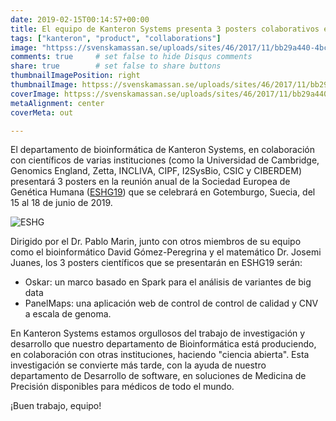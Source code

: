 ```yaml
---
date: 2019-02-15T00:14:57+00:00
title: El equipo de Kanteron Systems presenta 3 posters colaborativos en la reunión anual de la Sociedad Europea de Genética Humana
tags: ["kanteron", "product", "collaborations"]
image: "httpss://svenskamassan.se/uploads/sites/46/2017/11/bb29a440-4bce-433c-933e-39e4586ee1e7.jpg"
comments: true     # set false to hide Disqus comments
share: true        # set false to share buttons
thumbnailImagePosition: right
thumbnailImage: httpss://svenskamassan.se/uploads/sites/46/2017/11/bb29a440-4bce-433c-933e-39e4586ee1e7.jpg
coverImage: httpss://svenskamassan.se/uploads/sites/46/2017/11/bb29a440-4bce-433c-933e-39e4586ee1e7.jpg
metaAlignment: center
coverMeta: out

---
```


El departamento de bioinformática de Kanteron Systems, en colaboración con científicos de varias instituciones (como la Universidad de Cambridge, Genomics England, Zetta, INCLIVA, CIPF, I2SysBio, CSIC y CIBERDEM) presentará 3 posters en la reunión anual de la Sociedad Europea de Genética Humana ([ESHG19](httpss://2019.eshg.org/)) que se celebrará en Gotemburgo, Suecia, del 15 al 18 de junio de 2019.

<!--more-->

![ESHG](https://eshg.aboothmanual.nl/Portals/0/Overig/2019-ESHG-Banner-850x170.png)

Dirigido por el Dr. Pablo Marin, junto con otros miembros de su equipo como el bioinformático David Gómez-Peregrina y el matemático Dr. Josemi Juanes, los 3 posters científicos que se presentarán en ESHG19 serán:

* Oskar: un marco basado en Spark para el análisis de variantes de big data
* PanelMaps: una aplicación web de control de control de calidad y CNV a escala de genoma.

En Kanteron Systems estamos orgullosos del trabajo de investigación y desarrollo que nuestro departamento de Bioinformática está produciendo, en colaboración con otras instituciones, haciendo "ciencia abierta". Esta investigación se convierte más tarde, con la ayuda de nuestro departamento de Desarrollo de software, en soluciones de Medicina de Precisión disponibles para médicos de todo el mundo.

¡Buen trabajo, equipo!
